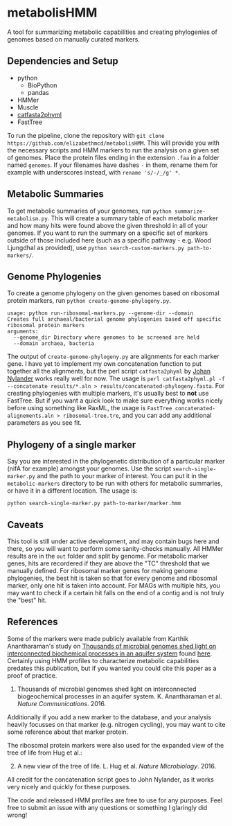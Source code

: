 # metabolisHMM

A tool for summarizing metabolic capabilities and creating phylogenies of genomes based on manually curated markers.

## Dependencies and Setup 

- python
  - BioPython
  - pandas
- HMMer
- Muscle
- [catfasta2phyml](https://github.com/nylander/catfasta2phyml)
- FastTree

To run the pipeline, clone the repository with `git clone https://github.com/elizabethmcd/metabolisHMM`. This will provide you with the necessary scripts and HMM markers to run the analysis on a given set of genomes. Place the protein files ending in the extension `.faa` in a folder named `genomes`. If your filenames have dashes `-` in them, rename them for example with underscores instead, with `rename 's/-/_/g' *`.  

## Metabolic Summaries

To get metabolic summaries of your genomes, run `python summarize-metabolism.py`. This will create a summary table of each metabolic marker and how many hits were found above the given threshold in all of your genomes. If you want to run the summary on a specific set of markers outside of those included here (such as a specific pathway - e.g. Wood Ljungdhal as provided), use `python search-custom-markers.py path-to-markers/`. 

## Genome Phylogenies

To create a genome phylogeny on the given genomes based on ribosomal protein markers, run `python create-genome-phylogeny.py`. 

```
usage: python run-ribosomal-markers.py --genome-dir --domain
Creates full archaeal/bacterial genome phylogenies based off specific ribosomal protein markers
arguments:
  --genome_dir Directory where genomes to be screened are held
  --domain archaea, bacteria
```

The output of `create-genome-phylogeny.py` are alignments for each marker gene. I have yet to implement my own concatenation function to put together all the alignments, but the perl script `catfasta2phyml` by [Johan Nylander](https://github.com/nylander) works really well for now. The usage is `perl catfasta2phyml.pl -f --concatenate results/*.aln > results/concatenated-phylogeny.fasta`. For creating phylogenies with multiple markers, it's usually best to **not** use FastTree. But if you want a quick look to make sure everything works nicely before using something like RaxML, the usage is `FastTree concatenated-alignements.aln > ribosomal-tree.tre`, and you can add any additional parameters as you see fit.

## Phylogeny of a single marker

Say you are interested in the phylogenetic distribution of a particular marker (nifA for example) amongst your genomes. Use the script `search-single-marker.py` and the path to your marker of interest. You can put it in the `metabolic-markers` directory to be run with others for metabolic summaries, or have it in a different location. The usage is: 

```
python search-single-marker.py path-to-marker/marker.hmm
```

## Caveats 

This tool is still under active development, and may contain bugs here and there, so you will want to perform some sanity-checks manually. All HMMer results are in the `out` folder and split by genome. For metabolic marker genes, hits are recordered if they are above the "TC" threshold that we manually defined. For ribosomal marker genes for making genome phylogenies, the best hit is taken so that for every genome and ribosomal marker, only one hit is taken into account. For MAGs with multiple hits, you may want to check if a certain hit falls on the end of a contig and is not truly the "best" hit.  

## References 

Some of the markers were made publicly available from Karthik Anantharaman's study on [Thousands of microbial genomes shed light on interconnected biochemical processes in an aquifer system](https://www.nature.com/articles/ncomms13219) found [here](https://github.com/kanantharaman/metabolic-hmms). Certainly using HMM profiles to characterize metabolic capabilities predates this publication, but if you wanted you could cite this paper as a proof of practice. 

1. Thousands of microbial genomes shed light on interconnected biogeochemical processes in an aquifer system. K. Anantharaman et al. _Nature Communications_. 2016. 

Additionally if you add a new marker to the database, and your analysis heavily focusses on that marker (e.g. nitrogen cycling), you may want to cite some reference about that marker protein. 

The ribosomal protein markers were also used for the expanded view of the tree of life from Hug et al.:

2. A new view of the tree of life. L. Hug et al. _Nature Microbiology_. 2016.

All credit for the concatenation script goes to John Nylander, as it works very nicely and quickly for these purposes. 

The code and released HMM profiles are free to use for any purposes. Feel free to submit an issue with any questions or something I glaringly did wrong! 